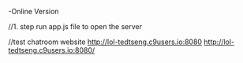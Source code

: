 <simple chatroom using socket.io and node.js>-Online Version

//1. step
run app.js file to open the server

//test chatroom website 
http://lol-tedtseng.c9users.io:8080
http://lol-tedtseng.c9users.io:8080/